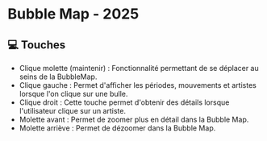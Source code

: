 # Bubble Map - 2025

## 💻 Touches
- Clique molette (maintenir) : Fonctionnalité permettant de se déplacer au seins de la BubbleMap.
- Clique gauche : Permet d'afficher les périodes, mouvements et artistes lorsque l'on clique sur une bulle.
- Clique droit : Cette touche permet d'obtenir des détails lorsque l'utilisateur clique sur un artiste.
- Molette avant : Permet de zoomer plus en détail dans la Bubble Map.
- Molette arriève : Permet de dézoomer dans la Bubble Map.

